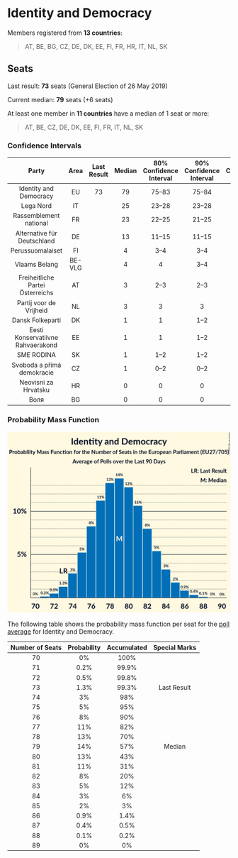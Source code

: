 # Identity and Democracy

Members registered from **13 countries**:

> AT, BE, BG, CZ, DE, DK, EE, FI, FR, HR, IT, NL, SK

## Seats

Last result: **73** seats (General Election of 26 May 2019)

Current median: **79** seats (+6 seats)

At least one member in **11 countries** have a median of 1 seat or more:

> AT, BE, CZ, DE, DK, EE, FI, FR, IT, NL, SK

### Confidence Intervals

| Party | Area | Last Result | Median | 80% Confidence Interval | 90% Confidence Interval | 95% Confidence Interval | 99% Confidence Interval |
|:-----:|:----:|:-----------:|:------:|:-----------------------:|:-----------------------:|:-----------------------:|:-----------------------:|
| Identity and Democracy | EU | 73 | 79 | 75–83 | 75–84 | 74–85 | 72–87 |
| Lega Nord | IT | | 25 | 23–28 | 23–28 | 22–29 | 21–30 |
| Rassemblement national | FR | | 23 | 22–25 | 21–25 | 21–26 | 20–26 |
| Alternative für Deutschland | DE | | 13 | 11–15 | 11–15 | 11–16 | 10–16 |
| Perussuomalaiset | FI | | 4 | 3–4 | 3–4 | 3–4 | 3–4 |
| Vlaams Belang | BE-VLG | | 4 | 4 | 3–4 | 3–4 | 3–4 |
| Freiheitliche Partei Österreichs | AT | | 3 | 2–3 | 2–3 | 2–3 | 2–4 |
| Partij voor de Vrijheid | NL | | 3 | 3 | 3 | 3 | 3–4 |
| Dansk Folkeparti | DK | | 1 | 1 | 1–2 | 1–2 | 1–2 |
| Eesti Konservatiivne Rahvaerakond | EE | | 1 | 1 | 1–2 | 1–2 | 1–2 |
| SME RODINA | SK | | 1 | 1–2 | 1–2 | 1–2 | 1–2 |
| Svoboda a přímá demokracie | CZ | | 1 | 0–2 | 0–2 | 0–2 | 0–3 |
| Neovisni za Hrvatsku | HR | | 0 | 0 | 0 | 0 | 0 |
| Воля | BG | | 0 | 0 | 0 | 0 | 0 |

### Probability Mass Function

![Graph with seats probability mass function not yet produced](average-2020-02-29-seats-pmf-identityanddemocracy.png "Seats Probability Mass Function")

The following table shows the probability mass function per seat for the [poll average](average-2020-02-29.html) for Identity and Democracy.

| Number of Seats | Probability | Accumulated | Special Marks |
|:---------------:|:-----------:|:-----------:|:-------------:|
| 70 | 0% | 100% |  |
| 71 | 0.2% | 99.9% |  |
| 72 | 0.5% | 99.8% |  |
| 73 | 1.3% | 99.3% | Last Result |
| 74 | 3% | 98% |  |
| 75 | 5% | 95% |  |
| 76 | 8% | 90% |  |
| 77 | 11% | 82% |  |
| 78 | 13% | 70% |  |
| 79 | 14% | 57% | Median |
| 80 | 13% | 43% |  |
| 81 | 11% | 31% |  |
| 82 | 8% | 20% |  |
| 83 | 5% | 12% |  |
| 84 | 3% | 6% |  |
| 85 | 2% | 3% |  |
| 86 | 0.9% | 1.4% |  |
| 87 | 0.4% | 0.5% |  |
| 88 | 0.1% | 0.2% |  |
| 89 | 0% | 0% |  |


